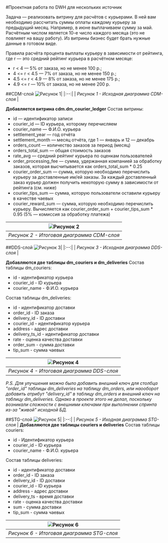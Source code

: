 #Проектная работа по DWH для нескольких источник

Задача — реализовать витрину для расчётов с курьерами. В ней вам необходимо рассчитать суммы оплаты каждому курьеру за предыдущий месяц. Например, в июне выплачиваем сумму за май. Расчётным числом является 10-е число каждого месяца (это не повлияет на вашу работу). Из витрины бизнес будет брать нужные данные в готовом виде.

Правила расчёта процента выплаты курьеру в зависимости от рейтинга, где r — это средний рейтинг курьера в расчётном месяце:
- r < 4 — 5% от заказа, но не менее 100 р.;
- 4 <= r < 4.5 — 7% от заказа, но не менее 150 р.;
- 4.5 <= r < 4.9 — 8% от заказа, но не менее 175 р.;
- 4.9 <= r — 10% от заказа, но не менее 200 р.

##CDM-слой
![Рисунок 1](/img/cdm_1.png)| 
|:--:| 
| *Рисунок 1 - Исходная диаграмма CDM-слоя* |

**Добавляется витрина cdm.dm_courier_ledger**
Состав витрины:
- id — идентификатор записи
- courier_id — ID курьера, которому перечисляем
- courier_name — Ф.И.О. курьера
- settlement_year — год отчёта
- settlement_month — месяц отчёта, где 1 — январь и 12 — декабрь
- orders_count — количество заказов за период (месяц)
- orders_total_sum — общая стоимость заказов
- rate_avg — средний рейтинг курьера по оценкам пользователей
- order_processing_fee — сумма, удержанная компанией за обработку заказов, которая высчитывается как orders_total_sum * 0.25
- courier_order_sum — сумма, которую необходимо перечислить курьеру за доставленные им/ей заказы. За каждый доставленный заказ курьер должен получить некоторую сумму в зависимости от рейтинга (см. ниже)
- courier_tips_sum — сумма, которую пользователи оставили курьеру в качестве чаевых
- courier_reward_sum — сумма, которую необходимо перечислить курьеру. Вычисляется как courier_order_sum + courier_tips_sum * 0.95 (5% — комиссия за обработку платежа)

![Рисунок 2](/img/cdm_2.png)| 
|:--:| 
| *Рисунок 2 - Итоговая диаграмма CDM-слоя* |

##DDS-слой
![Рисунок 3](/img/dds_1.png)| 
|:--:| 
| *Рисунок 3 - Исходная диаграмма DDS-слоя* |

**Добавляются две таблицы dm_couriers и dm_deliveries**
Состав таблицы dm_couriers:
- id - идентификатор курьера
- courier_id - ID курьера
- courier_name - Ф.И.О. курьера

Состав таблицы dm_deliveries:
- id - идентификатор доставки
- order_id - ID заказа
- delivery_id - ID доставки
- courier_id - идентификатор курьера
- address - адрес доставки
- delivery_ts_id - идентификатор доставки
- rate - оценка качества доставки
- order_sum - сумма доставки
- tip_sum - сумма чаевых

![Рисунок 4](/img/dds_2.png)| 
|:--:| 
| *Рисунок 4 - Итоговая диаграмма DDS-слоя* |

*P.S. Для улучшения можно было добавить внешний ключ для столбца "order_id" таблицы dm_deliveries на таблицу dm_orders, или наооборот добавить атрибут "delivery_id" в таблицу dm_orders и внешний ключ на таблицу dm_deliveries. Однако в проекте этого не делал, поскольку возникали сложности с внешними ключами при выполнении спринта из-за "живой" исходной БД.*


##STG-слой
![Рисунок 5](/img/stg_1.png)| 
|:--:| 
| *Рисунок 5 - Иходная диаграмма STG-слоя* |
**Добавляются две таблицы couriers и deliveries**
Состав таблицы couriers:
- id - Идентификатор курьера
- courier_id - ID курьера
- courier_name - Ф.И.О. курьера

Состав таблицы deliveries:
- id - идентификатор доставки
- order_id - ID заказа
- delivery_id - ID доставки
- courier_id - ID курьера
- address - адрес доставки
- delivery_ts - время доставки
- rate - оценка качества доставки
- sum - сумма доставки
- tip_sum - сумма чаевых

![Рисунок 6](/img/stg_2.png)| 
|:--:| 
| *Рисунок 6 - Итоговая диаграмма STG-слоя* |